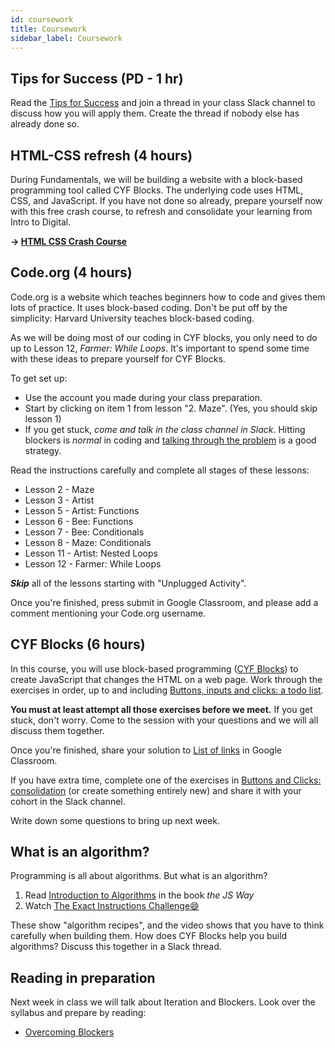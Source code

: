 ```yaml
---
id: coursework
title: Coursework
sidebar_label: Coursework
---
```


## Tips for Success (PD - 1 hr)

Read the [Tips for Success](../preparation/tips.md) and join a thread in your class Slack channel to discuss how you will apply them. Create the thread if nobody else has already done so.

## HTML-CSS refresh (4 hours)

During Fundamentals, we will be building a website with a block-based programming tool called CYF Blocks. The underlying code uses HTML, CSS, and JavaScript. If you have not done so already, prepare yourself now with this free crash course, to refresh and consolidate your learning from Intro to Digital.

**&rarr; [HTML CSS Crash Course](https://scrimba.com/learn/htmlcss)**

## Code.org (4 hours)

Code.org is a website which teaches beginners how to code and gives them lots of practice.
It uses block-based coding. Don't be put off by the simplicity: Harvard University teaches block-based coding.

As we will be doing most of our coding in CYF blocks, you only need to do up to Lesson 12, _Farmer: While Loops_. It's important to spend some time with these ideas to prepare yourself for CYF Blocks.

To get set up:

- Use the account you made during your class preparation.
- Start by clicking on item 1 from lesson "2. Maze". (Yes, you should skip lesson 1)
- If you get stuck, _come and talk in the class channel in Slack_. Hitting blockers is _normal_ in coding and [talking through the problem](https://en.wikipedia.org/wiki/Rubber_duck_debugging) is a good strategy.

Read the instructions carefully and complete all stages of these lessons:

- Lesson 2 - Maze
- Lesson 3 - Artist
- Lesson 5 - Artist: Functions
- Lesson 6 - Bee: Functions
- Lesson 7 - Bee: Conditionals
- Lesson 8 - Maze: Conditionals
- Lesson 11 - Artist: Nested Loops
- Lesson 12 - Farmer: While Loops

**_Skip_** all of the lessons starting with "Unplugged Activity".

Once you're finished, press submit in Google Classroom, and please add a comment mentioning your Code.org username.

## CYF Blocks (6 hours)

In this course, you will use block-based programming ([CYF Blocks](https://blocks.codeyourfuture.io/)) to create JavaScript that changes the HTML on a web page. Work through the exercises in order, up to and including [Buttons, inputs and clicks: a todo list](https://blocks.codeyourfuture.io/#exercise_todo_list).

**You must at least attempt all those exercises before we meet.** If you get stuck, don't worry. Come to the session with your questions and we will all discuss them together.

Once you're finished, share your solution to [List of links](https://blocks.codeyourfuture.io/#exercise_list_links) in Google Classroom.

If you have extra time, complete one of the exercises in [Buttons and Clicks: consolidation](https://blocks.codeyourfuture.io/#exercise_button_consolidation) (or create something entirely new) and share it with your cohort in the Slack channel.

Write down some questions to bring up next week.

## What is an algorithm?

Programming is all about algorithms. But what is an algorithm?

1. Read [Introduction to Algorithms](https://github.com/thejsway/thejsway/blob/master/manuscript/intro02.md#introduction-to-algorithms) in the book <cite>the JS Way</cite>
2. Watch [The Exact Instructions Challenge😄](https://www.youtube.com/watch?v=cDA3_5982h8)

These show "algorithm recipes", and the video shows that you have to think carefully when building them.
How does CYF Blocks help you build algorithms? Discuss this together in a Slack thread.

## Reading in preparation

Next week in class we will talk about Iteration and Blockers. Look over the syllabus and prepare by reading:

- [Overcoming Blockers](https://www.linkedin.com/pulse/how-overcome-coding-blockers-kingsley-ibe/)
